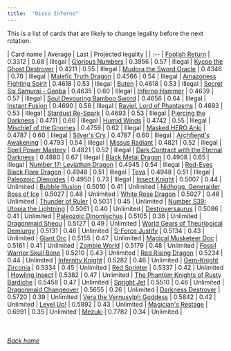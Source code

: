 ```yaml
---
title:  "Disco Inferno"
---
```


This is a list of cards that are likely to change legality before the next rotation.

| Card name | Average | Last | Projected legality |
| :-- |
[Foolish Return](https://db.ygoprodeck.com/card/?search=Foolish%20Return) | 0.3312 | 0.68 | Illegal |
[Glorious Numbers](https://db.ygoprodeck.com/card/?search=Glorious%20Numbers) | 0.3956 | 0.57 | Illegal |
[Kycoo the Ghost Destroyer](https://db.ygoprodeck.com/card/?search=Kycoo%20the%20Ghost%20Destroyer) | 0.4211 | 0.55 | Illegal |
[Mudora the Sword Oracle](https://db.ygoprodeck.com/card/?search=Mudora%20the%20Sword%20Oracle) | 0.4346 | 0.70 | Illegal |
[Malefic Truth Dragon](https://db.ygoprodeck.com/card/?search=Malefic%20Truth%20Dragon) | 0.4566 | 0.54 | Illegal |
[Amazoness Fighting Spirit](https://db.ygoprodeck.com/card/?search=Amazoness%20Fighting%20Spirit) | 0.4618 | 0.53 | Illegal |
[Buten](https://db.ygoprodeck.com/card/?search=Buten) | 0.4618 | 0.53 | Illegal |
[Secret Six Samurai - Genba](https://db.ygoprodeck.com/card/?search=Secret%20Six%20Samurai%20-%20Genba) | 0.4635 | 0.60 | Illegal |
[Inferno Hammer](https://db.ygoprodeck.com/card/?search=Inferno%20Hammer) | 0.4639 | 0.57 | Illegal |
[Soul Devouring Bamboo Sword](https://db.ygoprodeck.com/card/?search=Soul%20Devouring%20Bamboo%20Sword) | 0.4656 | 0.64 | Illegal |
[Instant Fusion](https://db.ygoprodeck.com/card/?search=Instant%20Fusion) | 0.4690 | 0.56 | Illegal |
[Raviel, Lord of Phantasms](https://db.ygoprodeck.com/card/?search=Raviel,%20Lord%20of%20Phantasms) | 0.4693 | 0.53 | Illegal |
[Stardust Re-Spark](https://db.ygoprodeck.com/card/?search=Stardust%20Re-Spark) | 0.4693 | 0.53 | Illegal |
[Piercing the Darkness](https://db.ygoprodeck.com/card/?search=Piercing%20the%20Darkness) | 0.4711 | 0.60 | Illegal |
[Humid Winds](https://db.ygoprodeck.com/card/?search=Humid%20Winds) | 0.4742 | 0.55 | Illegal |
[Mischief of the Gnomes](https://db.ygoprodeck.com/card/?search=Mischief%20of%20the%20Gnomes) | 0.4759 | 0.62 | Illegal |
[Masked HERO Anki](https://db.ygoprodeck.com/card/?search=Masked%20HERO%20Anki) | 0.4787 | 0.60 | Illegal |
[Silver's Cry](https://db.ygoprodeck.com/card/?search=Silver's%20Cry) | 0.4787 | 0.60 | Illegal |
[Archfiend's Awakening](https://db.ygoprodeck.com/card/?search=Archfiend's%20Awakening) | 0.4793 | 0.54 | Illegal |
[Missus Radiant](https://db.ygoprodeck.com/card/?search=Missus%20Radiant) | 0.4821 | 0.52 | Illegal |
[Spell Power Mastery](https://db.ygoprodeck.com/card/?search=Spell%20Power%20Mastery) | 0.4821 | 0.52 | Illegal |
[Dark Contract with the Eternal Darkness](https://db.ygoprodeck.com/card/?search=Dark%20Contract%20with%20the%20Eternal%20Darkness) | 0.4880 | 0.67 | Illegal |
[Black Metal Dragon](https://db.ygoprodeck.com/card/?search=Black%20Metal%20Dragon) | 0.4908 | 0.65 | Illegal |
[Number 17: Leviathan Dragon](https://db.ygoprodeck.com/card/?search=Number%2017:%20Leviathan%20Dragon) | 0.4945 | 0.54 | Illegal |
[Red-Eyes Black Flare Dragon](https://db.ygoprodeck.com/card/?search=Red-Eyes%20Black%20Flare%20Dragon) | 0.4948 | 0.51 | Illegal |
[Teva](https://db.ygoprodeck.com/card/?search=Teva) | 0.4948 | 0.51 | Illegal |
[Paleozoic Olenoides](https://db.ygoprodeck.com/card/?search=Paleozoic%20Olenoides) | 0.4950 | 0.73 | Illegal |
[Insect Knight](https://db.ygoprodeck.com/card/?search=Insect%20Knight) | 0.5007 | 0.44 | Unlimited |
[Bubble Illusion](https://db.ygoprodeck.com/card/?search=Bubble%20Illusion) | 0.5010 | 0.41 | Unlimited |
[Nidhogg, Generaider Boss of Ice](https://db.ygoprodeck.com/card/?search=Nidhogg,%20Generaider%20Boss%20of%20Ice) | 0.5027 | 0.48 | Unlimited |
[White Rose Dragon](https://db.ygoprodeck.com/card/?search=White%20Rose%20Dragon) | 0.5027 | 0.48 | Unlimited |
[Thunder of Ruler](https://db.ygoprodeck.com/card/?search=Thunder%20of%20Ruler) | 0.5031 | 0.45 | Unlimited |
[Number S39: Utopia the Lightning](https://db.ygoprodeck.com/card/?search=Number%20S39:%20Utopia%20the%20Lightning) | 0.5061 | 0.40 | Unlimited |
[Destroyersaurus](https://db.ygoprodeck.com/card/?search=Destroyersaurus) | 0.5086 | 0.41 | Unlimited |
[Paleozoic Dinomischus](https://db.ygoprodeck.com/card/?search=Paleozoic%20Dinomischus) | 0.5105 | 0.36 | Unlimited |
[Dragonmaid Sheou](https://db.ygoprodeck.com/card/?search=Dragonmaid%20Sheou) | 0.5127 | 0.49 | Unlimited |
[World Gears of Theurlogical Demiurgy](https://db.ygoprodeck.com/card/?search=World%20Gears%20of%20Theurlogical%20Demiurgy) | 0.5131 | 0.46 | Unlimited |
[S-Force Justify](https://db.ygoprodeck.com/card/?search=S-Force%20Justify) | 0.5134 | 0.43 | Unlimited |
[Giant Orc](https://db.ygoprodeck.com/card/?search=Giant%20Orc) | 0.5155 | 0.47 | Unlimited |
[Magical Musketeer Doc](https://db.ygoprodeck.com/card/?search=Magical%20Musketeer%20Doc) | 0.5161 | 0.41 | Unlimited |
[Zombie World](https://db.ygoprodeck.com/card/?search=Zombie%20World) | 0.5179 | 0.48 | Unlimited |
[Fossil Warrior Skull Bone](https://db.ygoprodeck.com/card/?search=Fossil%20Warrior%20Skull%20Bone) | 0.5210 | 0.43 | Unlimited |
[Red Rising Dragon](https://db.ygoprodeck.com/card/?search=Red%20Rising%20Dragon) | 0.5234 | 0.44 | Unlimited |
[Infernity Knight](https://db.ygoprodeck.com/card/?search=Infernity%20Knight) | 0.5282 | 0.46 | Unlimited |
[Gem-Knight Zirconia](https://db.ygoprodeck.com/card/?search=Gem-Knight%20Zirconia) | 0.5334 | 0.45 | Unlimited |
[Red Sprinter](https://db.ygoprodeck.com/card/?search=Red%20Sprinter) | 0.5337 | 0.42 | Unlimited |
[Howling Insect](https://db.ygoprodeck.com/card/?search=Howling%20Insect) | 0.5382 | 0.47 | Unlimited |
[The Phantom Knights of Rusty Bardiche](https://db.ygoprodeck.com/card/?search=The%20Phantom%20Knights%20of%20Rusty%20Bardiche) | 0.5458 | 0.47 | Unlimited |
[Spright Jet](https://db.ygoprodeck.com/card/?search=Spright%20Jet) | 0.5510 | 0.46 | Unlimited |
[Dragonmaid Changeover](https://db.ygoprodeck.com/card/?search=Dragonmaid%20Changeover) | 0.5655 | 0.26 | Unlimited |
[Darkness Destroyer](https://db.ygoprodeck.com/card/?search=Darkness%20Destroyer) | 0.5720 | 0.39 | Unlimited |
[Vera the Vernusylph Goddess](https://db.ygoprodeck.com/card/?search=Vera%20the%20Vernusylph%20Goddess) | 0.5842 | 0.42 | Unlimited |
[Level Up!](https://db.ygoprodeck.com/card/?search=Level%20Up!) | 0.5892 | 0.43 | Unlimited |
[Magician's Restage](https://db.ygoprodeck.com/card/?search=Magician's%20Restage) | 0.6991 | 0.35 | Unlimited |
[Mezuki](https://db.ygoprodeck.com/card/?search=Mezuki) | 0.7782 | 0.34 | Unlimited |

<br>

###### [Back home](index)